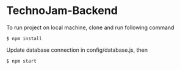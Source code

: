 # TechnoJam-Backend

To run project on local machine, clone and run following command

`$ npm install`

Update database connection in config/database.js, then

`$ npm start`

